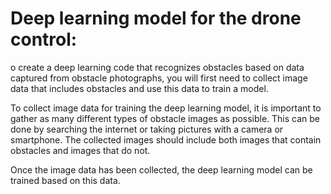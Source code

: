 # Deep learning model for the drone control:
o create a deep learning code that recognizes obstacles based on data captured from obstacle photographs, you will first need to collect image data that includes obstacles and use this data to train a model.

To collect image data for training the deep learning model, it is important to gather as many different types of obstacle images as possible. This can be done by searching the internet or taking pictures with a camera or smartphone. The collected images should include both images that contain obstacles and images that do not.

Once the image data has been collected, the deep learning model can be trained based on this data.
